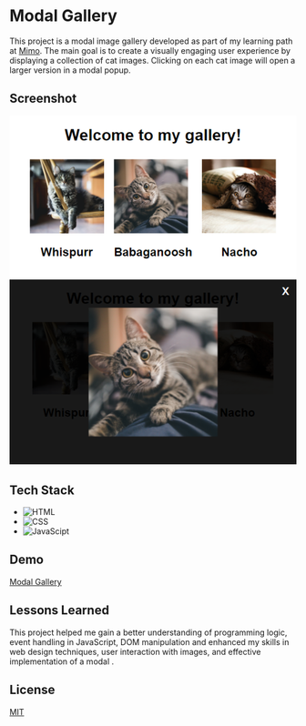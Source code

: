 # Modal Gallery
This project is a modal image gallery developed as part of my learning path at [Mimo](https://mimo.org/). The main goal is to create a visually engaging user experience by displaying a collection of cat images. Clicking on each cat image will open a larger version in a modal popup.

## Screenshot

![Gallery Screenshot](/images/screenshot-gallery.png)
![Modal Screenshot](/images/screenshot-modal.png)

## Tech Stack

- ![HTML](https://img.shields.io/badge/HTML5-E34F26?style=for-the-badge&logo=html5&logoColor=white)
- ![CSS](https://img.shields.io/badge/CSS3-1572B6?style=for-the-badge&logo=css3&logoColor=white)
- ![JavaScipt](https://img.shields.io/badge/JavaScript-323330?style=for-the-badge&logo=javascript&logoColor=F7DF1E)

## Demo

[Modal Gallery](https://freddypinto.github.io/modal-gallery/)

## Lessons Learned

This project helped me gain a better understanding of programming logic, event handling in JavaScript, DOM manipulation and enhanced my skills in web design techniques, user interaction with images, and effective implementation of a modal .

## License

[MIT](/LICENSE)

